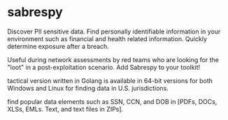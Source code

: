 # sabrespy

Discover PII sensitive data. Find personally identifiable information in your environment such as financial and health related information. Quickly determine exposure after a breach.

Useful during network assessments by red teams who are looking for the "loot" in a post-exploitation scenario. Add Sabrespy to your toolkit!

tactical version written in Golang is available in 64-bit versions for both Windows and Linux for finding data in U.S. jurisdictions.

find popular data elements such as SSN, CCN, and DOB in [PDFs, DOCs, XLSs, EMLs. Text, and text files in ZIPs].

